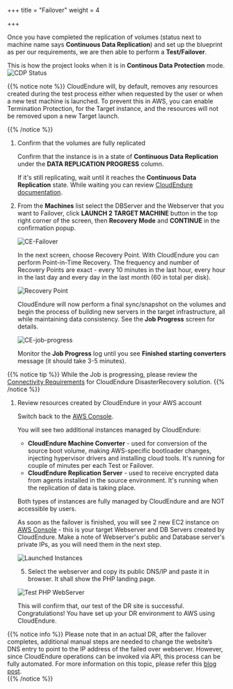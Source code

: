 +++
title = "Failover"
weight = 4

+++

Once you have completed the replication of volumes (status next to machine name says **Continuous Data Replication**) and set up the blueprint as per our requirements, we are then able to perform a **Test/Failover**.

This is how the project looks when it is in **Continous Data Protection** mode. 
![CDP Status](/lab1/instances_cdp_status.PNG?classes=shadow,border)

{{% notice note %}}
CloudEndure will, by default, removes any resources created during the test process either when requested by the user or when a new test machine is launched. To prevent this in AWS, you can enable Termination Protection, for the Target instance, and the resources will not be removed upon a new Target launch.

{{% /notice %}}

1. Confirm that the volumes are fully replicated
   
    Confirm that the instance is in a state of **Continuous Data Replication** under the **DATA REPLICATION PROGRESS** column.

    If it's still replicating, wait until it reaches the **Continuous Data Replication** state. While waiting you can review <a href="https://docs.cloudendure.com/" target="_blank">CloudEndure documentation</a>.

2. From the **Machines** list select the DBServer and the Webserver that you want to Failover, click **LAUNCH 2 TARGET MACHINE** button in the top right corner of the screen, then **Recovery Mode** and **CONTINUE** in the confirmation popup.

    ![CE-Failover](/lab1/recovery_mode_launch.png?classes=shadow,border)


    In the next screen, choose Recovery Point. With CloudEndure you can perform Point-in-Time Recovery. The frequency and number of Recovery Points are exact - every 10 minutes in the last hour, every hour in the last day and every day in the last month (60 in total per disk).

    ![Recovery Point](/lab1/choose_recovery_point.png?classes=shadow,border&height=350px)

    CloudEndure will now perform a final sync/snapshot on the volumes and begin the process of building new servers in the target infrastructure, all while maintaining data consistency. See the **Job Progress** screen for details.


    ![CE-job-progress](/lab1/job_progress.PNG?classes=shadow,border)

    Monitor the **Job Progress** log until you see **Finished starting converters** message (it should take 3-5 minutes). 

    

{{% notice tip %}}
While the Job is progressing, please review the [Connectivity Requirements](https://docs.cloudendure.com/#Preparing_Your_Environments/Network_Requirements/Network_Requirements.htm) for CloudEndure DisasterRecovery solution.
{{% /notice %}}

1. Review resources created by CloudEndure in your AWS account
   
    Switch back to the [AWS Console](https://eu-west-1.console.aws.amazon.com/ec2/v2/home?region=eu-west-1#Instances:).
   
    You will see two additional instances managed by CloudEndure:
    - **CloudEndure Machine Converter** - used for conversion of the source boot volume, making AWS-specific bootloader changes, injecting hypervisor drivers and installing cloud tools. It's running for couple of minutes per each Test or Failover.
    - **CloudEndure Replication Server** - used to receive encrypted data from agents installed in the source environment. It's running when the replication of data is taking place.

    Both types of instances are fully managed by CloudEndure and are NOT accessible by users.

    As soon as the failover is finished, you will see 2 new EC2 instance on [AWS Console](https://eu-west-1.console.aws.amazon.com/ec2/v2/home?region=eu-west-1#Instances:) - this is your target Webserver and DB Servers created by CloudEndure. 
    Make a note of Webserver's public and Database server's private IPs, as you will need them in the next step.

    ![Launched Instances](/lab1/launched_instances.png?classes=shadow,border)

    5. Select the webserver and copy its public DNS/IP and paste it in browser. It shall show the PHP landing page.

    ![Test PHP WebServer](/lab1/test_dr_site.png?classes=shadow,border&height=350px)

    This will confirm that, our test of the DR site is successful. Congratulations! You have set up your DR environment to AWS using CloudEndure.

{{% notice info %}}
Please note that in an actual DR, after the failover completes, additional manual steps are needed to change the website’s DNS entry to point to the IP address of the failed over webserver. However, since CloudEndure operations can be invoked via API, this process can be fully automated. For more information on this topic, please refer this [blog post](https://aws.amazon.com/blogs/architecture/automated-disaster-recovery-using-cloudendure/).  
{{% /notice %}}